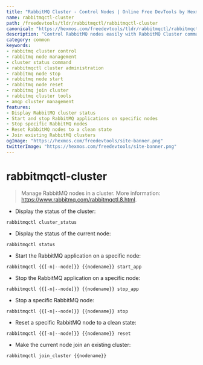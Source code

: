 ```yaml
---
title: "RabbitMQ Cluster - Control Nodes | Online Free DevTools by Hexmos"
name: rabbitmqctl-cluster
path: /freedevtools/tldr/rabbitmqctl/rabbitmqctl-cluster
canonical: "https://hexmos.com/freedevtools/tldr/rabbitmqctl/rabbitmqctl-cluster/"
description: "Control RabbitMQ nodes easily with RabbitMQ Cluster command. Manage cluster status and node operations efficiently. Free online tool, no registration required."
category: common
keywords:
- rabbitmq cluster control
- rabbitmq node management
- cluster status command
- rabbitmqctl cluster administration
- rabbitmq node stop
- rabbitmq node start
- rabbitmq node reset
- rabbitmq join cluster
- rabbitmq cluster tools
- amqp cluster management
features:
- Display RabbitMQ cluster status
- Start and stop RabbitMQ applications on specific nodes
- Stop specific RabbitMQ nodes
- Reset RabbitMQ nodes to a clean state
- Join existing RabbitMQ clusters
ogImage: "https://hexmos.com/freedevtools/site-banner.png"
twitterImage: "https://hexmos.com/freedevtools/site-banner.png"
---
```


# rabbitmqctl-cluster

> Manage RabbitMQ nodes in a cluster.
> More information: <https://www.rabbitmq.com/rabbitmqctl.8.html>.

- Display the status of the cluster:

`rabbitmqctl cluster_status`

- Display the status of the current node:

`rabbitmqctl status`

- Start the RabbitMQ application on a specific node:

`rabbitmqctl {{[-n|--node]}} {{nodename}} start_app`

- Stop the RabbitMQ application on a specific node:

`rabbitmqctl {{[-n|--node]}} {{nodename}} stop_app`

- Stop a specific RabbitMQ node:

`rabbitmqctl {{[-n|--node]}} {{nodename}} stop`

- Reset a specific RabbitMQ node to a clean state:

`rabbitmqctl {{[-n|--node]}} {{nodename}} reset`

- Make the current node join an existing cluster:

`rabbitmqctl join_cluster {{nodename}}`
